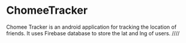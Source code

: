 # ChomeeTracker

Chomee Tracker is an android application for tracking the location of friends.
It uses Firebase database to store the lat and lng of users. ////
